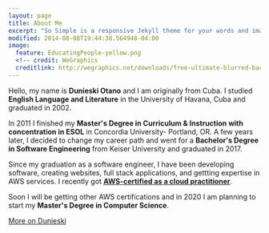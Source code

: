 ```yaml
---
layout: page
title: About Me
excerpt: "So Simple is a responsive Jekyll theme for your words and images."
modified: 2014-08-08T19:44:38.564948-04:00
image:
  feature: EducatingPeople-yellow.png
  <!-- credit: WeGraphics
  creditlink: http://wegraphics.net/downloads/free-ultimate-blurred-background-pack/ -->
---
```


Hello, my name is **Dunieski Otano** and I am originally from Cuba. I studied **English Language and Literature** in the University of Havana, Cuba and graduated in 2002. 

In 2011 I finished my **Master's Degree in Curriculum & Instruction with concentration in ESOL** in Concordia University- Portland, OR. A few years later, I decided to change my career path and went for a **Bachelor's Degree in Software Engineering** from Keiser University and graduated in 2017. 

Since my graduation as a software engineer, I have been developing software, creating websites, full stack applications, and gettting expertise in AWS services. I recently got [**AWS-certified as a cloud practitioner**](https://www.certmetrics.com/amazon/public/badge.aspx?i=9&t=c&d=2019-08-06&ci=AWS00993439).

Soon I will be getting other AWS certifications and in 2020 I am planning to start my **Master's Degree in Computer Science**. 

<a markdown="0" href="https://www.linkedin.com/in/dunieski-otano-80249a152/" class="btn">More on Dunieski</a>

[^1]: Example: *domain.com/category-name/post-title*
